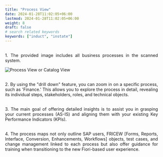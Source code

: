 ```yaml
---
title: "Process View"
date: 2024-01-28T11:02:05+06:00
lastmod: 2024-01-28T11:02:05+06:00
weight: 8
draft: false
# search related keywords
keywords: ["induct", "instate"]
---
```

<div style='text-align: justify;'>

</br>1. The provided image includes all business processes in the scanned system. 

![Process View or Catalog View](https://storage.googleapis.com/ktern-public-files/product-documentation/Digital%20Maps/64_process_or_catalog_view_business_transformation_assessment_digital_maps.png)

</br>2. By using the "drill down" feature, you can zoom in on a specific process, such as 'Finance.' This allows you to explore the process in detail, revealing its individual steps, stakeholders, roles, and technical objects.

</br>3. The main goal of offering detailed insights is to assist you in grasping your current processes (AS-IS) and aligning them with your existing Key Performance Indicators (KPIs). 

</br>4. The process maps not only outline SAP users, FRICEW [Forms, Reports, Interface, Conversion, Enhancements, Workflows] objects, test cases, and change management linked to each process but also offer guidance for training when transitioning to the new Fiori-based user experience.

</div>